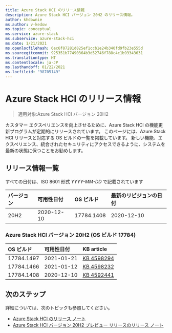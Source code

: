 ```yaml
---
title: Azure Stack HCI のリリース情報
description: Azure Stack HCI バージョン 20H2 のリリース情報。
author: khdownie
ms.author: v-kedow
ms.topic: conceptual
ms.service: azure-stack
ms.subservice: azure-stack-hci
ms.date: 1/21/2021
ms.openlocfilehash: 6ac6f87281d825ef1ccb1e24b340fd9fb23e555d
ms.sourcegitcommit: 925351b77490364b3d52746f788c4c1b93343631
ms.translationtype: HT
ms.contentlocale: ja-JP
ms.lasthandoff: 01/22/2021
ms.locfileid: "98705149"
---
```

# <a name="azure-stack-hci-release-information"></a>Azure Stack HCI のリリース情報

> 適用対象:Azure Stack HCI バージョン 20H2

カスタマー エクスペリエンスを向上させるために、Azure Stack HCI の機能更新プログラムが定期的にリリースされています。 このページには、Azure Stack HCI リリースと対応する OS ビルドの一覧を掲載しています。 新しい機能、エクスペリエンス、統合されたセキュリティにアクセスできるように、システムを最新の状態に保つことをお勧めします。

## <a name="release-information-tables"></a>リリース情報一覧

すべての日付は、ISO 8601 形式 *YYYY-MM-DD* で記載されています

| **バージョン** | **可用性日付** | **OS ビルド**      | **最新のリビジョンの日付** |
|:------------|:----------------------|:------------------|:-------------------------|
| 20H2        | 2020-12-10            | 17784.1408        | 2020-12-10               |

### <a name="azure-stack-hci-version-20h2-os-build-17784"></a>Azure Stack HCI バージョン 20H2 (OS ビルド 17784)

| **OS ビルド** | **可用性日付** | **KB article**                                           |
|:------------ |:----------------------|:---------------------------------------------------------|
| 17784.1497   | 2021-01-21            | [KB 4598294](https://support.microsoft.com/topic/january-21-2021-preview-update-kb4598294-cc405eaa-41e5-f8fb-cf3b-dd5357135f17) |
| 17784.1466   | 2021-01-12            | [KB 4598232](https://support.microsoft.com/help/4598232/january-12-2021-security-update-kb4598232) |
| 17784.1408   | 2020-12-10            | [KB 4592441](https://support.microsoft.com/topic/december-8-2020-security-update-kb4592441-81a1f99c-717f-7cd6-b9d4-76d88206634d) |

## <a name="next-steps"></a>次のステップ

詳細については、次のトピックも参照してください。

- [Azure Stack HCI のリリース ノート](https://support.microsoft.com/help/4595086/)
- [Azure Stack HCI バージョン 20H2 プレビュー リリースのリリース ノート](preview-release-notes.md)